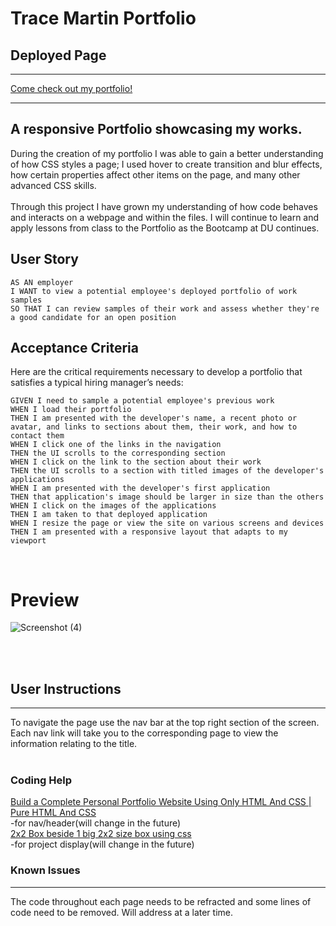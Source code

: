 # Trace Martin Portfolio

## Deployed Page
<hr>

[Come check out my portfolio!](https://trace-martin.github.io/Trace-Martin-Portfolio/)

<hr>

## A responsive Portfolio showcasing my works.

During the creation of my portfolio I was able to gain a better understanding of how CSS styles a page; I used hover to create transition and blur effects, how certain properties affect other items on the page, and many other advanced CSS skills.<br><br>
Through this project I have grown my understanding of how code behaves and interacts on a webpage and within the files. I will continue to learn and apply lessons from class to the Portfolio as the Bootcamp at DU continues.
<br>
## User Story

```
AS AN employer
I WANT to view a potential employee's deployed portfolio of work samples
SO THAT I can review samples of their work and assess whether they're a good candidate for an open position
```


## Acceptance Criteria

Here are the critical requirements necessary to develop a portfolio that satisfies a typical hiring manager’s needs:

```
GIVEN I need to sample a potential employee's previous work
WHEN I load their portfolio
THEN I am presented with the developer's name, a recent photo or avatar, and links to sections about them, their work, and how to contact them
WHEN I click one of the links in the navigation
THEN the UI scrolls to the corresponding section
WHEN I click on the link to the section about their work
THEN the UI scrolls to a section with titled images of the developer's applications
WHEN I am presented with the developer's first application
THEN that application's image should be larger in size than the others
WHEN I click on the images of the applications
THEN I am taken to that deployed application
WHEN I resize the page or view the site on various screens and devices
THEN I am presented with a responsive layout that adapts to my viewport
```
<br>

# Preview

![Screenshot (4)](https://user-images.githubusercontent.com/123417800/223345690-444db926-3a59-4597-bf4a-f138243f6d2f.png)

<br><br>
## User Instructions
<hr>
To navigate the page use the nav bar at the top right section of the screen. Each nav link will take you to the corresponding page to view the information relating to the title.<br> 
<br>

### Coding Help
[Build a Complete Personal Portfolio Website Using Only HTML And CSS | Pure HTML And CSS](https://www.youtube.com/watch?v=lgeoAUvoRJU) <br>
-for nav/header(will change in the future)<br>
[2x2 Box beside 1 big 2x2 size box using css](https://stackoverflow.com/questions/43626022/2x2-box-beside-1-big-2x2-size-box-using-css) <br>
-for project display(will change in the future)<br>

### Known Issues
<hr>
The code throughout each page needs to be refracted and some lines of code need to be removed. Will address at a later time.
